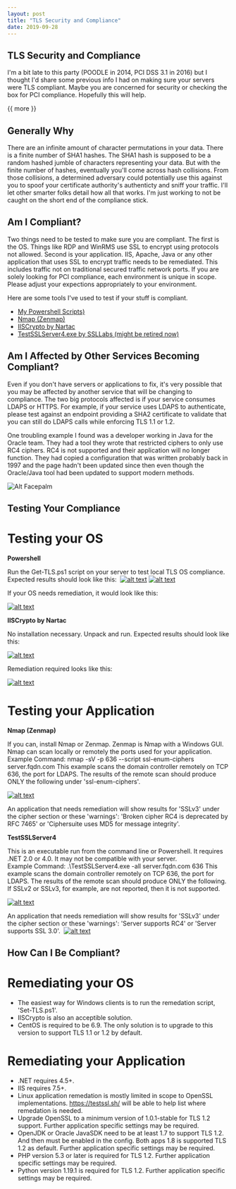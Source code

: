 ```yaml
---
layout: post
title: "TLS Security and Compliance"
date: 2019-09-28
---
```


## TLS Security and Compliance

I'm a bit late to this party (POODLE in 2014, PCI DSS 3.1 in 2016) but I thought I'd share some previous info I had on making sure your servers were TLS compliant.  Maybe you are concerned for security or checking the box for PCI compliance.  Hopefully this will help.  

{{ more }}

## Generally Why

There are an infinite amount of character permutations in your data.  There is a finite number of SHA1 hashes.  The SHA1 hash is supposed to be a random hashed jumble of characters representing your data.  But with the finite number of hashes, eventually you'll come across hash collisions.  From those collisions, a determined adversary could potentially use this against you to spoof your certificate authority's authenticty and sniff your traffic.  I'll let other smarter folks detail how all that works.  I'm just working to not be caught on the short end of the compliance stick.


## Am I Compliant?

Two things need to be tested to make sure you are compliant.  The first is the OS.  Things like RDP and WinRMS use SSL to encrypt using protocols not allowed.  Second is your application.  IIS, Apache, Java or any other application that uses SSL to encrypt traffic needs to be remediated.  This includes traffic not on traditional secured traffic network ports.  If you are solely looking for PCI compliance, each environment is unique in scope.  Please adjust your expections appropriately to your environment.  


Here are some tools I've used to test if your stuff is compliant.  
* [My Powershell Scripts)](https://raw.githubusercontent.com/soccershoe/JustAnotherAdmin/master/files/MultiServer.zip)
* [Nmap (Zenmap)](https://nmap.org/)
* [IISCrypto by Nartac](https://www.nartac.com/Products/IISCrypto/)
* [TestSSLServer4.exe by SSLLabs (might be retired now)](https://www.ssllabs.com/)


## Am I Affected by Other Services Becoming Compliant?

Even if you don't have servers or applications to fix, it's very possible that you may be affected by another service that will be changing to compliance.  The two big protocols affected is if your service consumes LDAPS or HTTPS.
For example, if your service uses LDAPS to authenticate, please test against an endpoint providing a SHA2 certificate to validate that you can still do LDAPS calls while enforcing TLS 1.1 or 1.2.  

One troubling example I found was a developer working in Java for the Oracle team.  They had a tool they wrote that restricted ciphers to only use RC4 ciphers.  RC4 is not supported and their application will no longer function.  They had copied a configuration that was written probably back in 1997 and the page hadn't been updated since then even though the Oracle/Java tool had been updated to support modern methods.

![Alt Facepalm](https://raw.githubusercontent.com/soccershoe/JustAnotherAdmin/master/images/ComputerFacepalm.jpg)

## Testing Your Compliance

# Testing your OS
**Powershell**

Run the Get-TLS.ps1 script on your server to test local TLS OS compliance.  Expected results should look like this:
​​​
[![alt text](https://raw.githubusercontent.com/soccershoe/JustAnotherAdmin/master/images/tls/GoodCiphersSmall.jpg "Looks good here")](https://raw.githubusercontent.com/soccershoe/JustAnotherAdmin/master/images/tls/GoodCiphers.jpg)
[![alt text](https://raw.githubusercontent.com/soccershoe/JustAnotherAdmin/master/images/tls/GoodProtocolsSmall.jpg "Also good here")](https://raw.githubusercontent.com/soccershoe/JustAnotherAdmin/master/images/tls/GoodProtocols.jpg)


If your OS needs remediation, it would look like this:

[![alt text](https://raw.githubusercontent.com/soccershoe/JustAnotherAdmin/master/images/tls/ForRemediationSmall.jpg "Looks good here")](https://raw.githubusercontent.com/soccershoe/JustAnotherAdmin/master/images/tls/ForRemediation.jpg)


**IISCrypto by Nartac**

No installation necessary.  Unpack and run.  Expected results should look like this:

[![alt text](https://raw.githubusercontent.com/soccershoe/JustAnotherAdmin/master/images/tls/IISCryptoGoodSmall.jpg "Looks good here")](https://raw.githubusercontent.com/soccershoe/JustAnotherAdmin/master/images/tls/IISCryptoGood.jpg)

Remediation required looks like this:

[![alt text](https://raw.githubusercontent.com/soccershoe/JustAnotherAdmin/master/images/tls/IISCryptoRemediateSmall.jpg "Looks good here")](https://raw.githubusercontent.com/soccershoe/JustAnotherAdmin/master/images/tls/IISCryptoRemediate.jpg)


# Testing your Application

**Nmap (Zenmap)**

If you can, install Nmap or Zenmap.  Zenmap is Nmap with a Windows GUI.  Nmap can scan locally or remotely the ports used for your application.
Example Command:  nmap -sV -p 636 --script ssl-enum-ciphers server.fqdn.com
     This example scans the domain controller remotely on TCP 636, the port for LDAPS.  The results of the remote scan should produce ONLY the following under 'ssl-enum-ciphers'.

[![alt text](https://raw.githubusercontent.com/soccershoe/JustAnotherAdmin/master/images/tls/NmapCiphersSmall.jpg "Looks good here")](https://raw.githubusercontent.com/soccershoe/JustAnotherAdmin/master/images/tls/NmapCiphers.jpg)

An application that needs remediation will show results for 'SSLv3' under the cipher section or these 'warnings':  'Broken cipher RC4 is deprecated by RFC 7465' or 'Ciphersuite uses MD5 for message integrity​'.

**TestSSLServer4**

This is an executable run from the command line or Powershell.  It requires .NET 2.0 or 4.0.  It may not be compatible with your server.  
Example Command:  .\TestSSLServer4.exe -all server.fqdn.com 636
      This example scans the domain controller remotely on TCP 636, the port for LDAPS.  The results of the remote scan should produce ONLY the following.  If SSLv2 or SSLv3, for example, are not reported, then it is not supported.

[![alt text](https://raw.githubusercontent.com/soccershoe/JustAnotherAdmin/master/images/tls/TestSSLServerGoodSmall.jpg "Looks good here")](https://raw.githubusercontent.com/soccershoe/JustAnotherAdmin/master/images/tls/TestSSLServerGood.jpg)

An application that needs remediation will show results for 'SSLv3' under the cipher section or these 'warnings':  'Server supports RC4' or 'Server supports SSL 3.0​'.
​
[![alt text](https://raw.githubusercontent.com/soccershoe/JustAnotherAdmin/master/images/tls/TestSSLServerRemediationSmall.jpg "Looks good here")](https://raw.githubusercontent.com/soccershoe/JustAnotherAdmin/master/images/tls/TestSSLServerRemediation.jpg)


## How Can I Be Compliant?

# Remediating your OS
  * The easiest way for Windows clients is to run the remedation script, 'Set-TLS.ps1'.
  * IISCrypto is also an acceptible solution.  
  * CentOS is required to be 6.9.  The only solution is to upgrade to this version to support TLS 1.1 or 1.2 by default.

# Remediating your Application
  * .NET requires 4.5+.
  * IIS requires 7.5+.
  * Linux application remedation is mostly limited in scope to OpenSSL implementations.  https://testssl.sh/ will be able to help list where remedation is needed.  
  * Upgrade OpenSSL to a minimum version of 1.0.1-stable for TLS 1.2 support.  Further application specific settings may be required.​
  * OpenJDK or Oracle JavaSDK need to be at least 1.7 to support TLS 1.2.  And then must be enabled in the config.  Both apps 1.8 is supported TLS 1.2 as default.  Further application specific settings may be required.​
  * PHP version 5.3 or later is required for TLS 1.2.  Further application specific settings may be required.
  * Python version 1.19.1 is required for TLS 1.2​.  Further application specific settings may be required.
